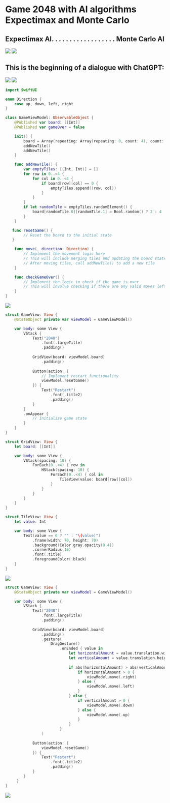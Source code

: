 # Game 2048 with AI algorithms Expectimax and Monte Carlo

##  Expectimax AI.   .  .  .  .  .  .  .  .  .  .  .  .  .  .  .  .  .  Monte Carlo AI
 
![](https://github.com/BestKora/Game2048ChatGPT/blob/c7ea253ac4ed9b4882deff1a1ba2fa9e2a4813b7/Record%20Expectimax1%20143%20436%20.gif)
![](https://github.com/BestKora/Game2048ChatGPT/blob/fb233c1f0c7e832a8a7e3fa5d64239cc5917fb73/Record%20Monte%20Carlo%20Async%2070%20108%20.gif)

## This is the beginning of a dialogue with ChatGPT:
![](https://github.com/BestKora/Game2048ChatGPT/blob/364d82ecc041215d2872a2b9e35a1073985c9efb/Dialog1.png)
![](https://github.com/BestKora/Game2048ChatGPT/blob/364d82ecc041215d2872a2b9e35a1073985c9efb/Dialog2.png)
```swift
import SwiftUI

enum Direction {
    case up, down, left, right
}

class GameViewModel: ObservableObject {
    @Published var board: [[Int]]
    @Published var gameOver = false

    init() {
        board = Array(repeating: Array(repeating: 0, count: 4), count: 4)
        addNewTile()
        addNewTile()
    }

    func addNewTile() {
        var emptyTiles: [(Int, Int)] = []
        for row in 0..<4 {
            for col in 0..<4 {
                if board[row][col] == 0 {
                    emptyTiles.append((row, col))
                }
            }
        }
        if let randomTile = emptyTiles.randomElement() {
            board[randomTile.0][randomTile.1] = Bool.random() ? 2 : 4
        }
    }

   func resetGame() {
        // Reset the board to the initial state
   }

    func move(_ direction: Direction) {
        // Implement the movement logic here
        // This will include merging tiles and updating the board state
        // After moving tiles, call addNewTile() to add a new tile
    }

    func checkGameOver() {
        // Implement the logic to check if the game is over
        // This will involve checking if there are any valid moves left
    }
}
```
![](https://github.com/BestKora/Game2048ChatGPT/blob/364d82ecc041215d2872a2b9e35a1073985c9efb/Dialog3.png)
```swift
struct GameView: View {
    @StateObject private var viewModel = GameViewModel()

    var body: some View {
        VStack {
            Text("2048")
                .font(.largeTitle)
                .padding()
            
            GridView(board: viewModel.board)
                .padding()
            
            Button(action: {
                // Implement restart functionality
                viewModel.resetGame()
            }) {
                Text("Restart")
                    .font(.title2)
                    .padding()
            }
        }
        .onAppear {
            // Initialize game state
        }
    }
}

struct GridView: View {
    let board: [[Int]]

    var body: some View {
        VStack(spacing: 10) {
            ForEach(0..<4) { row in
                HStack(spacing: 10) {
                    ForEach(0..<4) { col in
                        TileView(value: board[row][col])
                    }
                }
            }
        }
    }
}

struct TileView: View {
    let value: Int

    var body: some View {
        Text(value == 0 ? "" : "\(value)")
            .frame(width: 70, height: 70)
            .background(Color.gray.opacity(0.4))
            .cornerRadius(10)
            .font(.title)
            .foregroundColor(.black)
    }
}
```
![](https://github.com/BestKora/Game2048ChatGPT/blob/364d82ecc041215d2872a2b9e35a1073985c9efb/Dialog4.png)
```swift
struct GameView: View {
    @StateObject private var viewModel = GameViewModel()

    var body: some View {
        VStack {
            Text("2048")
                .font(.largeTitle)
                .padding()
            
            GridView(board: viewModel.board)
                .padding()
                .gesture(
                    DragGesture()
                        .onEnded { value in
                            let horizontalAmount = value.translation.width
                            let verticalAmount = value.translation.height
                            
                            if abs(horizontalAmount) > abs(verticalAmount) {
                                if horizontalAmount > 0 {
                                    viewModel.move(.right)
                                } else {
                                    viewModel.move(.left)
                                }
                            } else {
                                if verticalAmount > 0 {
                                    viewModel.move(.down)
                                } else {
                                    viewModel.move(.up)
                                }
                            }
                        }
                )
            
            Button(action: {
                viewModel.resetGame()
            }) {
                Text("Restart")
                    .font(.title2)
                    .padding()
            }
        }
     }
}
```
![](https://github.com/BestKora/Game2048ChatGPT/blob/364d82ecc041215d2872a2b9e35a1073985c9efb/Dialog5.png)
